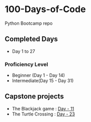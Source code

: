 # 100-Days-of-Code

Python Bootcamp repo

## Completed Days

- Day 1 to 27

### Proficiency Level

- Beginner (Day 1 - Day 14)
- Intermediate(Day 15 - Day 31)

## Capstone projects

- The Blackjack game  : [Day - 11](Day-10to19/Day-11)
- The Turtle Crossing : [Day - 23](Day-20to29/Day-23)
